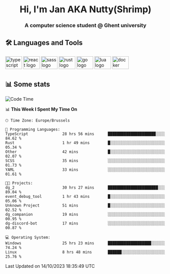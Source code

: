 <h1 align="center">Hi, I'm Jan AKA Nutty(Shrimp)</h1>
<h3 align="center">A computer science student @ Ghent university</h3>

<h2 align="left">🛠️ Languages and Tools</h2>

###

<div align="left">
  <img src="https://cdn.jsdelivr.net/gh/devicons/devicon/icons/typescript/typescript-original.svg" height="40" width="52" alt="typescript logo"  />
  <img src="https://cdn.jsdelivr.net/gh/devicons/devicon/icons/react/react-original.svg" height="40" width="52" alt="react logo"  />
  <img src="https://cdn.jsdelivr.net/gh/devicons/devicon/icons/sass/sass-original.svg" height="40" width="52" alt="sass logo"  />
  <img src="https://cdn.jsdelivr.net/gh/devicons/devicon/icons/rust/rust-plain.svg" height="40" width="52" alt="rust logo"  />
  <img src="https://cdn.jsdelivr.net/gh/devicons/devicon/icons/go/go-original.svg" height="40" width="52" alt="go logo"  />
  <img src="https://cdn.jsdelivr.net/gh/devicons/devicon/icons/lua/lua-original.svg" height="40" width="52" alt="lua logo"  />
  <img src="https://cdn.jsdelivr.net/gh/devicons/devicon/icons/docker/docker-original.svg" height="40" width="52" alt="docker logo"  />
</div>

<h2>📊 Some stats</h2>

<!--START_SECTION:waka-->
![Code Time](http://img.shields.io/badge/Code%20Time-3%2C782%20hrs%201%20min-blue)

📊 **This Week I Spent My Time On** 

```text
🕑︎ Time Zone: Europe/Brussels

💬 Programming Languages: 
TypeScript               28 hrs 56 mins      █████████████████████░░░░   84.62 % 
Rust                     1 hr 49 mins        █░░░░░░░░░░░░░░░░░░░░░░░░   05.34 % 
Other                    42 mins             █░░░░░░░░░░░░░░░░░░░░░░░░   02.07 % 
SCSS                     35 mins             ░░░░░░░░░░░░░░░░░░░░░░░░░   01.73 % 
YAML                     33 mins             ░░░░░░░░░░░░░░░░░░░░░░░░░   01.61 % 

🐱‍💻 Projects: 
dg_2                     30 hrs 27 mins      ██████████████████████░░░   89.04 % 
event_debug_tool         1 hr 43 mins        █░░░░░░░░░░░░░░░░░░░░░░░░   05.06 % 
Unknown Project          51 mins             █░░░░░░░░░░░░░░░░░░░░░░░░   02.52 % 
dg_companion             19 mins             ░░░░░░░░░░░░░░░░░░░░░░░░░   00.95 % 
dg-discord-bot           17 mins             ░░░░░░░░░░░░░░░░░░░░░░░░░   00.87 % 

💻 Operating System: 
Windows                  25 hrs 23 mins      ███████████████████░░░░░░   74.24 % 
Linux                    8 hrs 48 mins       ██████░░░░░░░░░░░░░░░░░░░   25.76 % 
```


 Last Updated on 14/10/2023 18:35:49 UTC
<!--END_SECTION:waka-->
